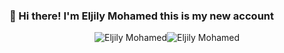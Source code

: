 

### 👋 Hi there! I'm Eljily Mohamed this is my new account


<p align="center"><img src="https://github-readme-stats.vercel.app/api?username=Eljily-Mohamed&show_icons=true&locale=en&theme=radical" alt="Eljily Mohamed" /><img src="https://github-readme-streak-stats.herokuapp.com/?user=Eljily-Mohamed" "background-color:#2596be" alt="Eljily Mohamed" /></p>
